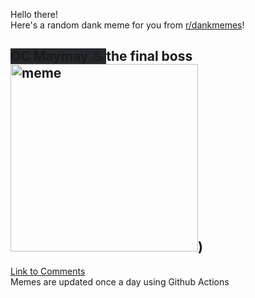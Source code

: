 Hello there! <br>Here's a random dank meme for you from [r/dankmemes](https://reddit.com/r/dankmemes)!<br>
## <span style="background-color: #24292e">OC Maymay ♨ </span> the final boss<br><img src="https://i.redd.it/bv478sm0em061.jpg" alt="meme" width="300"/>)<br>
[Link to Comments](https://reddit.com/r/dankmemes/comments/jydl8j/the_final_boss/)<br>
Memes are updated once a day using Github Actions